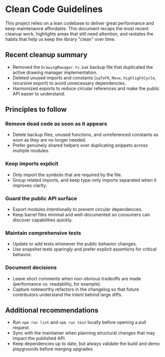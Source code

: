 # Clean Code Guidelines

This project relies on a lean codebase to deliver great performance and keep maintenance affordable. This document recaps the most recent cleanup work, highlights areas that still need attention, and restates the habits that help us keep the library "clean" over time.

## Recent cleanup summary

- Removed the `DrawingManager.ts.bak` backup file that duplicated the active drawing manager implementation.
- Deleted unused imports and constants (`sqToFR`, `Move`, `highlightCycle`, recursive export) to avoid unnecessary dependencies.
- Harmonized exports to reduce circular references and make the public API easier to understand.

## Principles to follow

### Remove dead code as soon as it appears

- Delete backup files, unused functions, and unreferenced constants as soon as they are no longer needed.
- Prefer genuinely shared helpers over duplicating snippets across multiple modules.

### Keep imports explicit

- Only import the symbols that are required by the file.
- Group related imports, and keep type-only imports separated when it improves clarity.

### Guard the public API surface

- Export modules intentionally to prevent circular dependencies.
- Keep barrel files minimal and well-documented so consumers can discover capabilities quickly.

### Maintain comprehensive tests

- Update or add tests whenever the public behavior changes.
- Use snapshot tests sparingly and prefer explicit assertions for critical behavior.

### Document decisions

- Leave short comments when non-obvious tradeoffs are made (performance vs. readability, for example).
- Capture noteworthy refactors in the changelog so that future contributors understand the intent behind large diffs.

## Additional recommendations

- Run `npm run lint` and `npm run test` locally before opening a pull request.
- Sync with the maintainer when planning structural changes that may impact the published API.
- Keep dependencies up to date, but always validate the build and demo playgrounds before merging upgrades.

